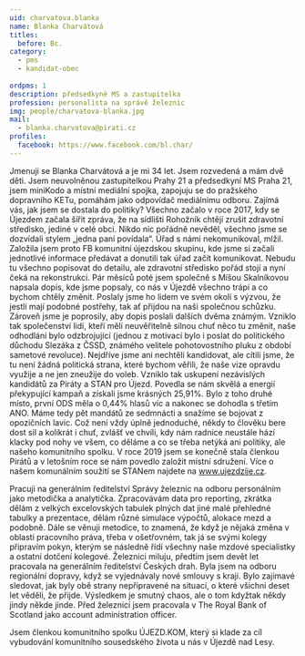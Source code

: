 ```yaml
---
uid: charvatova.blanka
name: Blanka Charvátová
titles:
  before: Bc.
category:
  - pms
  - kandidat-obec
 
ordpms: 1
description: předsedkyně MS a zastupitelka
profession: personalista na správě železnic
img: people/charvatova-blanka.jpg
mail:
  - blanka.charvatova@pirati.cz
profiles:
  facebook: https://www.facebook.com/bl.char/
---
```


Jmenuji se Blanka Charvátová a je mi 34 let. Jsem rozvedená a mám dvě děti. 
Jsem neuvolněnou zastupitelkou Prahy 21 a předsedkyní MS Praha 21, jsem miniKodo a místní mediální spojka, zapojuju se do pražského dopravního KETu, pomáhám jako odpovídač mediálnímu odboru. 
Zajímá vás, jak jsem se dostala do politiky? Všechno začalo v roce 2017, kdy se Újezdem začala šířit zpráva, že na sídlišti Rohožník chtějí zrušit zdravotní středisko, jediné v celé obci. Nikdo nic pořádně nevěděl, všechno jsme se dozvídali stylem „jedna paní povídala“. Úřad s námi nekomunikoval, mlžil. Založila jsem proto FB komunitní újezdskou skupinu, kde jsme si začali jednotlivé informace předávat a donutili tak úřad začít komunikovat. Nebudu tu všechno popisovat do detailu, ale zdravotní středisko pořád stojí a nyní čeká na rekonstrukci. 
Pár měsíců poté jsem společně s Míšou Skalníkovou napsala dopis, kde jsme popsaly, co nás v Újezdě všechno trápí a co bychom chtěly změnit. Poslaly jsme ho lidem ve svém okolí s výzvou, že jestli mají podobné postřehy, tak ať přijdou na naši společnou schůzku. Zároveň jsme je poprosily, aby dopis poslali dalších dvěma známým. Vzniklo tak společenství lidí, kteří měli neuvěřitelně silnou chuť něco tu změnit, naše odhodlání bylo odzbrojující (jednou z motivací bylo i poslat do politického důchodu Slezáka z ČSSD, známého velitele pohotovostního pluku z období sametové revoluce). 
Nejdříve jsme ani nechtěli kandidovat, ale cítili jsme, že tu není žádná politická strana, které bychom věřili, že naše vize opravdu využije a ne jen zneužije do voleb. Vzniklo tak uskupení nezávislých kandidátů za Piráty a STAN pro Újezd. Povedla se nám skvělá a energií překypující kampaň a získali jsme krásných 25,91%. Bylo z toho druhé místo, první ODS měla o 0,44% hlasů víc a nakonec se dohodla s třetím ANO. Máme tedy pět mandátů ze sedmnácti a snažíme se bojovat z opozičních lavic. Což není vždy úplně jednoduché, někdy to člověku bere dost sil a kolikrát i chuť, zvlášť ve chvíli, kdy nám radnice neustále hází klacky pod nohy ve všem, co děláme a co se třeba netýká ani politiky, ale našeho komunitního spolku. 
V roce 2019 jsem se konečně stala členkou Pirátů a v letošním roce se nám povedlo založit místní sdružení. Více o našem komunálním soužití se STANem najdete na www.ujezdzije.cz.

Pracuji na generálním ředitelství Správy železnic na odboru personálním jako metodička a analytička. Zpracovávám data pro reporting, zkrátka dělám z velkých excelovských tabulek plných dat jiné malé přehledné tabulky a prezentace, dělám různé simulace výpočtů, alokace mezd a podobně. Dále se věnuji metodice, to znamená, že když je nějaká změna v oblasti pracovního práva, třeba v ošetřovném, tak já se svými kolegy připravím pokyn, kterým se následně řídí všechny naše mzdové specialistky a ostatní dotčení kolegové. Železnici miluju, předtím jsem devět let pracovala na generálním ředitelství Českých drah. Byla jsem na odboru regionální dopravy, když se vyjednávaly nové smlouvy s kraji. Bylo zajímavé sledovat, jak byly obě strany nepřipravené na situaci, o které všichni deset let věděli, že přijde. Výsledkem je smutný chaos, ale o tom kdyžtak někdy jindy někde jinde. Před železnicí jsem pracovala v The Royal Bank of Scotland jako account administration officer.

Jsem členkou komunitního spolku ÚJEZD.KOM, který si klade za cíl vybudování komunitního sousedského života u nás v Újezdě nad Lesy.
